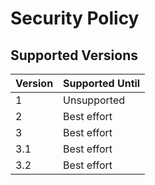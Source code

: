 # Security Policy

## Supported Versions

| Version | Supported Until |
| ------- | --------------- |
| 1       | Unsupported     |
| 2       | Best effort     |
| 3       | Best effort     |
| 3.1     | Best effort     |
| 3.2     | Best effort     |
